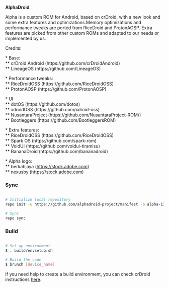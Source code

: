 <p><b>AlphaDroid</b></p>

<p>Alpha is a custom ROM for Android, based on crDroid, with a new look and some extra features and optimizations.Memory optimizations and performance tweaks are ported from RiceDroid and ProtonAOSP. Extra features are picked from other custom ROMs and adapted to our needs or implemented by us.</p>

<p>Credits:</p>

<p>* Base:<br/>
** crDroid Android (https://github.com/crDroidAndroid)<br/>
** LineageOS (https://github.com/LineageOS)<br/>

<p>* Performance tweaks:<br/>
** RiceDroidOSS (https://github.com/RiceDroidOSS)<br/>
** ProtonAOSP (https://github.com/ProtonAOSP)</p>

<p>* UI:<br/>
** dotOS (https://github.com/dotos)<br/>
** xdroidOSS (https://github.com/xdroid-oss)<br/>
** NusantaraProject (https://github.com/NusantaraProject-ROM/)</br>
** Bootleggers (https://github.com/BootleggersROM)</p>

<p>* Extra features:<br/>
** RiceDroidOSS (https://github.com/RiceDroidOSS)<br/>
** Spark OS (https://github.com/spark-rom)<br/>
** VoidUI (https://github.com/voidui-tiramisu)<br/>
** BananaDroid (https://github.com/bananadroid)<br/>

<p>* Alpha logo:<br/>
** berkahjaya (<a href="https://stock.adobe.com/pt/contributor/210355228/berkahjaya?load_type=author&prev_url=detail">https://stock.adobe.com</a>)<br/>
** nexusby (<a href="https://stock.adobe.com/pt/search?creator_id=204357292&filters%5Bcontent_type%3Aphoto%5D=1&filters%5Bcontent_type%3Aillustration%5D=1&filters%5Bcontent_type%3Azip_vector%5D=1&filters%5Bcontent_type%3Avideo%5D=1&filters%5Bcontent_type%3Atemplate%5D=1&filters%5Bcontent_type%3A3d%5D=1&filters%5Bfetch_excluded_assets%5D=1&filters%5Bcontent_type%3Aimage%5D=1&order=relevance&safe_search=1&k=alpha&search_page=1&search_type=usertyped&acp=&aco=alpha&get_facets=0">https://stock.adobe.com</a>)</p>


### Sync ###

```bash

# Initialize local repository
repo init -u https://github.com/alphadroid-project/manifest -b alpha-13 --git-lfs

# Sync
repo sync
```

### Build ###

```bash

# Set up environment
$ . build/envsetup.sh

# Build the code
$ brunch [device_name]
```

<p>
  If you need help to create a build environment, you can check crDroid instructions <a href="https://github.com/crdroidandroid/android">here</a>.
</p>
